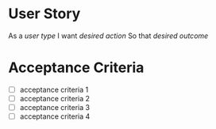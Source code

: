 # User Story
As a *user type*
I want *desired action*
So that *desired outcome*

# Acceptance Criteria
- [ ] acceptance criteria 1
- [ ] acceptance criteria 2
- [ ] acceptance criteria 3
- [ ] acceptance criteria 4